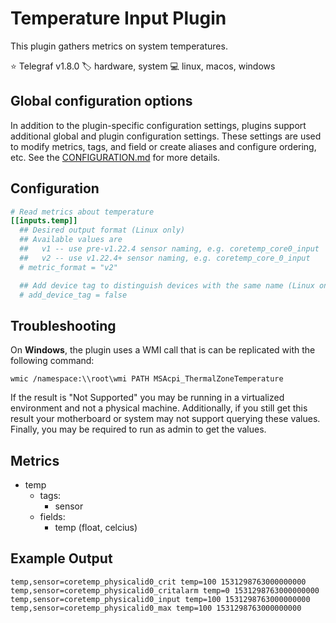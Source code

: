 # Temperature Input Plugin

This plugin gathers metrics on system temperatures.

⭐ Telegraf v1.8.0
🏷️ hardware, system
💻 linux, macos, windows

## Global configuration options <!-- @/docs/includes/plugin_config.md -->

In addition to the plugin-specific configuration settings, plugins support
additional global and plugin configuration settings. These settings are used to
modify metrics, tags, and field or create aliases and configure ordering, etc.
See the [CONFIGURATION.md][CONFIGURATION.md] for more details.

[CONFIGURATION.md]: ../../../docs/CONFIGURATION.md#plugins

## Configuration

```toml @sample.conf
# Read metrics about temperature
[[inputs.temp]]
  ## Desired output format (Linux only)
  ## Available values are
  ##   v1 -- use pre-v1.22.4 sensor naming, e.g. coretemp_core0_input
  ##   v2 -- use v1.22.4+ sensor naming, e.g. coretemp_core_0_input
  # metric_format = "v2"

  ## Add device tag to distinguish devices with the same name (Linux only)
  # add_device_tag = false
```

## Troubleshooting

On **Windows**, the plugin uses a WMI call that is can be replicated with the
following command:

```shell
wmic /namespace:\\root\wmi PATH MSAcpi_ThermalZoneTemperature
```

If the result is "Not Supported" you may be running in a virtualized environment
and not a physical machine. Additionally, if you still get this result your
motherboard or system may not support querying these values. Finally, you may
be required to run as admin to get the values.

## Metrics

- temp
  - tags:
    - sensor
  - fields:
    - temp (float, celcius)

## Example Output

```text
temp,sensor=coretemp_physicalid0_crit temp=100 1531298763000000000
temp,sensor=coretemp_physicalid0_critalarm temp=0 1531298763000000000
temp,sensor=coretemp_physicalid0_input temp=100 1531298763000000000
temp,sensor=coretemp_physicalid0_max temp=100 1531298763000000000
```
